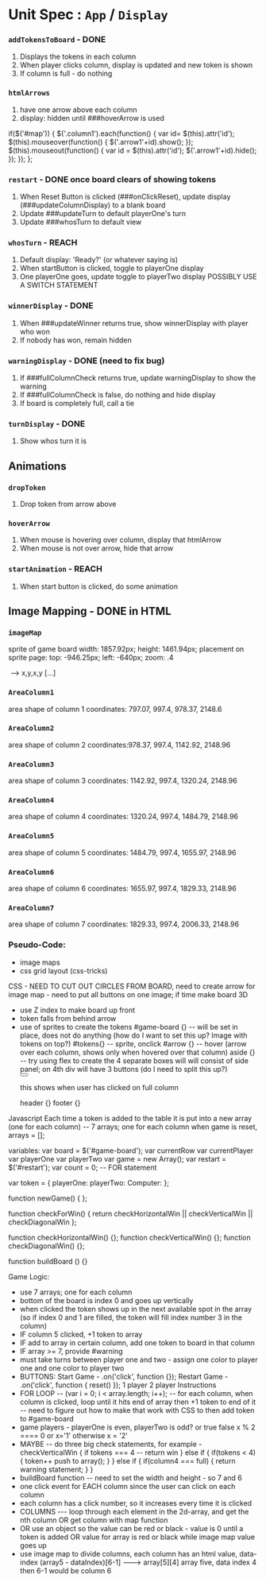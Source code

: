 # Unit Spec : `App` / `Display`

### `addTokensToBoard` - DONE
1. Displays the tokens in each column
2. When player clicks column, display is updated and new token is shown
3. If column is full - do nothing

### `htmlArrows`
1. have one arrow above each column
2. display: hidden until ###hoverArrow is used

  if($('#map')) {
    $('.column1').each(function() {
      var id= $(this).attr('id');
      $(this).mouseover(function() {
        $('.arrow1'+id).show();
      });
      $(this).mouseout(function() {
        var id = $(this).attr('id');
        $('.arrow1'+id).hide();
      });
    });
  };

### `restart` - DONE once board clears of showing tokens
1. When Reset Button is clicked (###onClickReset), update display (###updateColumnDisplay) to a blank board
2. Update ###updateTurn to default playerOne's turn
3. Update ###whosTurn to default view

### `whosTurn` - REACH
1. Default display: 'Ready?' (or whatever saying is)
2. When startButton is clicked, toggle to playerOne display
3. One playerOne goes, update toggle to playerTwo display
POSSIBLY USE A SWITCH STATEMENT

### `winnerDisplay` - DONE
1. When ###updateWinner returns true, show winnerDisplay with player who won  
2. If nobody has won, remain hidden

### `warningDisplay` - DONE (need to fix bug)
1. If ###fullColumnCheck returns true, update warningDisplay to show the warning
2. If ###fullColumnCheck is false, do nothing and hide display
3. If board is completely full, call a tie

### `turnDisplay` - DONE
1. Show whos turn it is

## Animations

### `dropToken`
1. Drop token from arrow above

### `hoverArrow`
1. When mouse is hovering over column, display that htmlArrow
2. When mouse is not over arrow, hide that arrow

### `startAnimation` - REACH
1. When start button is clicked, do some animation

## Image Mapping - DONE in HTML

  ### `imageMap`
  sprite of game board
  width: 1857.92px;
  height: 1461.94px;
  placement on sprite page:
  top: -946.25px;
  left: -640px;
  zoom: .4

  <img src="url/to/your/image.jpg" alt="" usemap="#Map" />
  <map name="Map" id="Map">
      <area alt="" title="" href="#" shape="poly" coords="top left, bottom right" />  --> x,y,x,y
      [...]
  </map>

  ### `AreaColumn1`
  area shape of column 1
  coordinates: 797.07, 997.4, 978.37, 2148.6

  ### `AreaColumn2`
  area shape of column 2
  coordinates:978.37, 997.4, 1142.92, 2148.96

  ### `AreaColumn3`
  area shape of column 3
  coordinates: 1142.92, 997.4, 1320.24, 2148.96

  ### `AreaColumn4`
  area shape of column 4
  coordinates: 1320.24, 997.4, 1484.79, 2148.96

  ### `AreaColumn5`
  area shape of column 5
  coordinates: 1484.79, 997.4, 1655.97, 2148.96

  ### `AreaColumn6`
  area shape of column 6
  coordinates: 1655.97, 997.4, 1829.33, 2148.96

  ### `AreaColumn7`
  area shape of column 7
  coordinates: 1829.33, 997.4, 2006.33, 2148.96

### Pseudo-Code:

- image maps
- css grid layout (css-tricks)

CSS - NEED TO CUT OUT CIRCLES FROM BOARD, need to create arrow
for image map - need to put all buttons on one image; if time make board 3D
- use Z index to make board up front
- token falls from behind arrow
- use of sprites to create the tokens
  #game-board {} -- will be set in place, does not do anything (how do I want to set this up? Image with tokens on top?)
  #tokens{} -- sprite, onclick
  #arrow {} -- hover (arrow over each column, shows only when hovered over that column)
  aside {} -- try using flex to create the 4 separate boxes will will consist of side panel; on 4th div will have 3 buttons (do I need to split this up?)
    <div id="whosTurn"></div>
      <div id="instructions"></div>
    <div id="start"></div>
      <button name="startButton"></button>
    <div id="warning"></div>
      <p>this shows when user has clicked on full column</p>
    <div id="gameFunctions"></div>
      <div id="oneP"></div>
      <div id="twoP"></div>
      <div id="restart"></div>
  header {}
  footer {}


Javascript
Each time a token is added to the table it is put into a new array (one for each column) -- 7 arrays; one for each column
  when game is reset, arrays = [];

variables:
  var board  = $('#game-board');
  var currentRow
  var currentPlayer
    var playerOne
    var playerTwo
  var game = new Array();
  var restart = $('#restart');
  var count = 0; -- FOR statement

var token = {
  playerOne:
  playerTwo:
  Computer:
};

function newGame() {
};

function checkForWin() {
  return checkHorizontalWin || checkVerticalWin || checkDiagonalWin
};

function checkHorizontalWin() {};
function checkVerticalWin() {};
function checkDiagonalWin() {};

function buildBoard () {}

Game Logic:
- use 7 arrays; one for each column
- bottom of the board is index 0 and goes up vertically
- when clicked the token shows up in the next available spot in the array (so if index 0 and 1 are filled, the token will fill index number 3 in the column)
- IF column 5 clicked, +1 token to array
- IF add to array in certain column, add one token to board in that column
- IF array >= 7, provide #warning
- must take turns between player one and two - assign one color to player one and one color to player two
- BUTTONS:
  Start Game - .on('click', function {});
  Restart Game - .on('click', function {  reset()  });
  1 player
  2 player
  Instructions
- FOR LOOP -- (var i = 0; i < array.length; i++); -- for each column, when column is clicked, loop until it hits end of array then +1 token to end of it
  -- need to figure out how to make that work with CSS to then add token to #game-board
- game players - playerOne is even, playerTwo is odd? or true false
  x % 2 ==== 0 or x='1' otherwise x = '2'
- MAYBE -- do three big check statements, for example -
          checkVerticalWin {
            if tokens === 4 -- return win
          } else if {
            if(tokens < 4) {
              token++
              push to array();
            }
          } else if {
            if(column4 === full) {
              return warning statement;
            }
          }
- buildBoard function -- need to set the width and height - so 7 and 6
- one click event for EACH column since the user can click on each column
- each column has a click number, so it increases every time it is clicked
- COLUMNS --- loop through each element in the 2d-array, and get the nth column OR get column with map function
- OR use an object so the value can be red or black - value is 0 until a token is added OR value for array is red or black while image map value goes up
- use image map to divide columns, each column has an html value, data-index (array5 - dataIndex)[6-1]  ---> array[5][4] array five, data index 4 then 6-1 would be column 6
